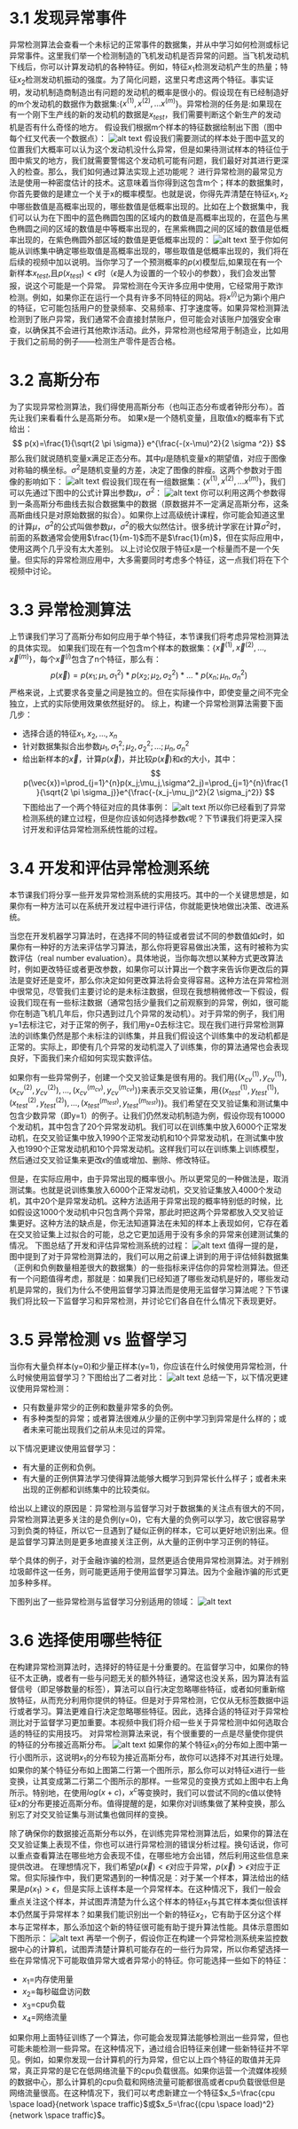 # 3.1 发现异常事件
异常检测算法会查看一个未标记的正常事件的数据集，并从中学习如何检测或标记异常事件。这里我们举一个检测制造的飞机发动机是否异常的问题。当飞机发动机下线后，你可以计算发动机的各种特征。例如，特征$x_1$检测发动机产生的热量；特征$x_2$检测发动机振动的强度。为了简化问题，这里只考虑这两个特征。事实证明，发动机制造商制造出有问题的发动机的概率是很小的。假设现在有已经制造好的m个发动机的数据作为数据集:{$x^{(1)},x^{(2)},\dots x^{(m)}$}。异常检测的任务是:如果现在有一个刚下生产线的新的发动机的数据是$x_{test}$，我们需要判断这个新生产的发动机是否有什么奇怪的地方。
假设我们根据m个样本的特征数据绘制出下图（图中每个红叉代表一个数据点）：
![alt text](image-8.png)
假设我们需要测试的样本处于图中蓝叉的位置我们大概率可以认为这个发动机没什么异常，但是如果待测试样本的特征位于图中紫叉的地方，我们就需要警惕这个发动机可能有问题，我们最好对其进行更深入的检查。那么，我们如何通过算法实现上述功能呢？
进行异常检测的最常见方法是使用一种密度估计的技术。这意味着当你得到这包含m个；样本的数据集时，你首先要做的是建立一个关于x的概率模型。也就是说，你得先弄清楚在特征$x_1,x_2$中哪些数值是高概率出现的，哪些数值是低概率出现的。比如在上个数据集中，我们可以认为在下图中的蓝色椭圆包围的区域内的数值是高概率出现的，在蓝色与黑色椭圆之间的区域的数值是中等概率出现的，在黑紫椭圆之间的区域的数值是低概率出现的，在紫色椭圆外部区域的数值是更低概率出现的：
![alt text](image-9.png)
至于你如何能从训练集中确定哪些取值是高概率出现的，哪些取值是低概率出现的，我们将在后续的视频中加以说明。当你学习了一个预测概率的$p(x)$模型后,如果现在有一个新样本$x_{test}$,且$p(x_{test})<\epsilon$时（$\epsilon$是人为设置的一个较小的参数），我们会发出警报，说这个可能是一个异常。
异常检测在今天许多应用中使用，它经常用于欺诈检测。例如，如果你正在运行一个具有许多不同特征的网站。将$x^{(i)}$记为第i个用户的特征，它可能包括用户的登录频率、交易频率、打字速度等。如果异常检测算法检测到了账户异常，我们通常不会直接封禁账户，但可能会对该账户加强安全审查，以确保其不会进行其他欺诈活动。此外，异常检测也经常用于制造业，比如用于我们之前局的例子——检测生产零件是否合格。

# 3.2 高斯分布
为了实现异常检测算法，我们得使用高斯分布（也叫正态分布或者钟形分布）。首先让我们来看看什么是高斯分布。
如果x是一个随机变量，且取值x的概率有下式给出：
$$
p(x)=\frac{1}{\sqrt{2 \pi \sigma}} e^{\frac{-(x-\mu)^2}{2 \sigma ^2}}
$$
那么我们就说随机变量x满足正态分布。其中$\mu$是随机变量x的期望值，对应于图像对称轴的横坐标。$\sigma^2$是随机变量的方差，决定了图像的胖瘦。这两个参数对于图像的影响如下：
![alt text](image-10.png)
 假设我们现在有一组数据集：{$x^{(1)},x^{(2)},\dots x^{(m)}$}，我们可以先通过下图中的公式计算出参数$\mu，\sigma^2$：
 ![alt text](image-11.png)
 你可以利用这两个参数得到一条高斯分布曲线去拟合数据集中的数据（原数据并不一定满足高斯分布，这条高斯曲线只是对原始数据的拟合）。如果你上过高级统计课程，你可能会知道这里的计算$\mu，\sigma^2$的公式叫做参数$\mu，\sigma^2$的极大似然估计。很多统计学家在计算$\sigma^2$时，前面的系数通常会使用$\frac{1}{m-1}$而不是$\frac{1}{m}$，但在实际应用中，使用这两个几乎没有太大差别。
 以上讨论仅限于特征x是一个标量而不是一个矢量。但实际的异常检测应用中，大多需要同时考虑多个特征，这一点我们将在下个视频中讨论。
# 3.3 异常检测算法
上节课我们学习了高斯分布如何应用于单个特征，本节课我们将考虑异常检测算法的具体实现。
如果我们现在有一个包含m个样本的数据集：{$\vec{x}^{(1)},\vec{x}^{(2)},\dots,\vec{x}^{(m)}$}，每个$\vec{x}^{(i)}$包含了n个特征，那么有：
$$
p(\vec{x})=p(x_1;\mu_1,\sigma^2_1)*p(x_2;\mu_2,\sigma^2_2)*...*p(x_n;\mu_n,\sigma^2_n)
$$
严格来说，上式要求各变量之间是独立的。但在实际操作中，即使变量之间不完全独立，上式的实际使用效果依然挺好的。
综上，构建一个异常检测算法需要下面几步：
- 选择合适的特征$x_1,x_2,...,x_n$
- 针对数据集拟合出参数$\mu_1,\sigma^2_1;\mu_2,\sigma^2_2;...;\mu_n,\sigma^2_n$
- 给出新样本的$\vec{x}$，计算$p(\vec{x})$，并比较$p(\vec{x})$和$\epsilon$的大小，其中：
  $$
  p(\vec{x})=\prod_{j=1}^{n}p(x_j;\mu_j,\sigma^2_j)=\prod_{j=1}^{n}\frac{1}{\sqrt{2 \pi \sigma_j}}e^{\frac{-(x_j-\mu_j)^2}{2 \sigma_j^2}}
  $$
下图给出了一个两个特征对应的具体事例：
![alt text](image-12.png)
所以你已经看到了异常检测系统的建立过程，但是你应该如何选择参数$\epsilon$呢？下节课我们将更深入探讨开发和评估异常检测系统性能的过程。
# 3.4 开发和评估异常检测系统
本节课我们将分享一些开发异常检测系统的实用技巧。其中的一个关键思想是，如果你有一种方法可以在系统开发过程中进行评估，你就能更快地做出决策、改进系统。

当您在开发机器学习算法时，在选择不同的特征或者尝试不同的参数值如$\epsilon$时，如果你有一种好的方法来评估学习算法，那么你将更容易做出决策，这有时被称为实数评估（real number evaluation）。具体地说，当你每次想以某种方式更改算法时，例如更改特征或者更改参数，如果你可以计算出一个数字来告诉你更改后的算法是变好还是变坏，那么你决定如何更改算法将会变得容易。这种方法在异常检测中很常见，尽管我们主要讨论的是未标注数据，但现在我想稍微修改一下假设，假设我们现在有一些标注数据（通常包括少量我们之前观察到的异常，例如，很可能你在制造飞机几年后，你只遇到过几个异常的发动机）。对于异常的例子，我们用y=1去标注它，对于正常的例子，我们用y=0去标注它。现在我们进行异常检测算法的训练集仍然是那个未标注的训练集，并且我们假设这个训练集中的发动机都是正常的。实际上，即使有几个异常的发动机混入了训练集，你的算法通常也会表现良好，下面我们来介绍如何实现实数评估。

如果你有一些异常例子，创建一个交叉验证集是很有用的。我们用{$(x_{cv}^{(1)},y_{cv}^{(1)}),(x_{cv}^{(2)},y_{cv}^{(2)}),\dots,(x_{cv}^{(m_{cv})},y_{cv}^{(m_{cv})})$}来表示交叉验证集，用{$(x_{test}^{(1)},y_{test}^{(1)}),(x_{test}^{(2)},y_{test}^{(2)}),\dots,(x_{test}^{(m_{test})},y_{test}^{(m_{test})})$}。我们希望在交叉验证集和测试集中包含少数异常（即y=1）的例子。让我们仍然发动机制造为例，假设你现有10000个发动机，其中包含了20个异常发动机。我们可以在训练集中放入6000个正常发动机，在交叉验证集中放入1990个正常发动机和10个异常发动机，在测试集中放入也1990个正常发动机和10个异常发动机。这样我们可以在训练集上训练模型，然后通过交叉验证集来更改$\epsilon$的值或增加、删除、修改特征。

但是，在实际应用中，由于异常出现的概率很小。所以更常见的一种做法是，取消测试集。也就是说训练集放入6000个正常发动机，交叉验证集放入4000个发动机，其中20个是异常发动机。这种方法适用于异常出现的概率特别低的时候，比如假设这1000个发动机中只包含两个异常，那此时把这两个异常都放入交叉验证集更好。这种方法的缺点是，你无法知道算法在未知的样本上表现如何，它存在着在交叉验证集上过拟合的可能，总之它更加适用于没有多余的异常来创建测试集的情况。
下图总结了开发和评估异常检测系统的过程：
![alt text](image-13.png)
值得一提的是，图中提到了对于异常检测算法的，我们可以用之前课上讲到的用于评估倾斜数据集（正例和负例数量相差很大的数据集）的一些指标来评估你的异常检测算法。但还有一个问题值得考虑，那就是：如果我们已经知道了哪些发动机是好的，哪些发动机是异常的，我们为什么不使用监督学习算法而是使用无监督学习算法呢？下节课我们将比较一下监督学习和异常检测，并讨论它们各自在什么情况下表现更好。
# 3.5 异常检测 vs 监督学习
当你有大量负样本(y=0)和少量正样本(y=1)，你应该在什么时候使用异常检测，什么时候使用监督学习？下图给出了二者对比：
![alt text](image-14.png)
总结一下，以下情况更建议使用异常检测：
- 只有数量非常少的正例和数量非常多的负例。
- 有多种类型的异常；或者算法很难从少量的正例中学习到异常是什么样的；或者未来可能出现我们之前从未见过的异常。

以下情况更建议使用监督学习：
- 有大量的正例和负例。
- 有大量的正例供算法学习使得算法能够大概学习到异常长什么样子；或者未来出现的正例都和训练集中的比较类似。

给出以上建议的原因是：异常检测与监督学习对于数据集的关注点有很大的不同，异常检测算法更多关注的是负例(y=0)，它有大量的负例可以学习，故它很容易学习到负类的特征，所以它一旦遇到了疑似正例的样本，它可以更好地识别出来。但是监督学习算法则是更多地直接关注正例，从大量的正例中学习正例的特征。

举个具体的例子，对于金融诈骗的检测，显然更适合使用异常检测算法。对于辨别垃圾邮件这一任务，则可能更适用于使用监督学习算法。因为个金融诈骗的形式更加多种多样。

下图列出了一些异常检测与监督学习分别适用的领域：
![alt text](image-15.png)

# 3.6 选择使用哪些特征
在构建异常检测算法时，选择好的特征是十分重要的。在监督学习中，如果你的特征不太正确，或者有一些与问题无关的额外特征，通常这也没关系，因为算法有监督信号（即足够数量的标签），算法可以自行决定忽略哪些特征，或者如何重新缩放特征，从而充分利用你提供的特征。但是对于异常检测，它仅从无标签数据中运行或者学习。算法更难自行决定忽略哪些特征。因此，选择合适的特征对于异常检测比对于监督学习更加重要。本视频中我们将介绍一些关于异常检测中如何选取合适的特征的实用技巧。
对异常检测算法来说，有个很重要的一点是尽量使你提供的特征的分布接近高斯分布。
![alt text](image-16.png)
如果你的某个特征$x_1$的分布如上图中第一行小图所示，这说明$x_1$的分布较为接近高斯分布，故你可以选择不对其进行处理。如果你的某个特征分布如上图第二行第一个图所示，那么你可以对特征x进行一些变换，让其变成第二行第二个图所示的那样。一些常见的变换方式如上图中右上角所示。特别地，在使用$log(x+c)，x^c$等变换时，我们可以尝试不同的c值以使特征x的分布更接近高斯分布。值得提醒的是，如果你对训练集做了某种变换，那么别忘了对交叉验证集与测试集也做同样的变换。

除了确保你的数据接近高斯分布以外，在训练完异常检测算法后，如果你的算法在交叉验证集上表现不佳，你也可以进行异常检测的错误分析过程。换句话说，你可以重点查看算法在哪些地方会表现不佳，在哪些地方会出错，然后利用这些信息来提供改进。
在理想情况下，我们希望$p(\vec{x})<\epsilon$对应于异常，$p(\vec{x})>\epsilon$对应于正常。但实际操作中，我们更常遇到的一种情况是：对于某一个样本，算法给出的结果是$p(x_1)>\epsilon$，但是实际上该样本是一个异常样本。在这种情况下，我们一般会重点关注这个样本，并试图弄清楚为什么这个样本的特征$x_1$与其它样本类似但该样本仍然属于异常样本？如果我们能识别出一个新的特征$x_2$，它有助于区分这个样本与正常样本，那么添加这个新的特征很可能有助于提升算法性能。具体示意图如下图所示：
![alt text](image-17.png)
再举一个例子，假设你正在构建一个异常检测系统来监控数据中心的计算机，试图弄清楚计算机可能存在的一些行为异常，所以你希望选择一些在异常情况下可能取值异常大或者异常小的特征。你可能选择一些如下的特征：
- $x_1$=内存使用量
- $x_2$=每秒磁盘访问数
- $x_3$=cpu负载
- $x_4$=网络流量
  
如果你用上面特征训练了一个算法，你可能会发现算法能够检测出一些异常，但也可能未能检测一些异常。在这种情况下，通过组合旧特征来创建一些新特征并不罕见。例如，如果你发现一台计算机的行为异常，但它以上四个特征的取值并无异常，真正异常的是它在低网络流量下的cpu负载很高。如果你运营一个流媒体视频的数据中心，那么计算机的cpu负载和网络流量可能都很高或者cpu负载很低但是网络流量很高。在这种情况下，我们可以考虑新建立一个特征$x_5=\frac{cpu \space load}{network \space traffic}$或$x_5=\frac{(cpu \space load)^2}{network \space traffic}$。
